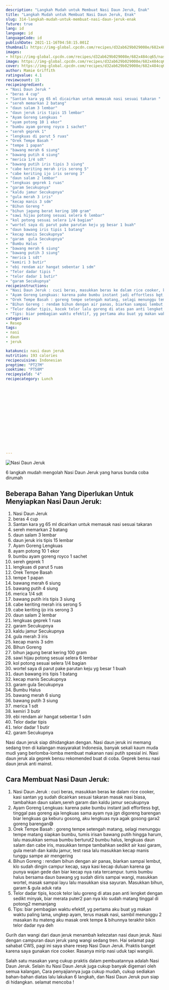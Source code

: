 ```yaml
---
description: "Langkah Mudah untuk Membuat Nasi Daun Jeruk, Enak"
title: "Langkah Mudah untuk Membuat Nasi Daun Jeruk, Enak"
slug: 314-langkah-mudah-untuk-membuat-nasi-daun-jeruk-enak
future: true
lang: id
language: id
languageCode: id
publishDate: 2021-11-16T04:58:15.001Z 
thumbnail: https://img-global.cpcdn.com/recipes/d32ab629b029008e/682x484cq65/nasi-daun-jeruk-foto-resep-utama.png
images:
- https://img-global.cpcdn.com/recipes/d32ab629b029008e/682x484cq65/nasi-daun-jeruk-foto-resep-utama.png
image: https://img-global.cpcdn.com/recipes/d32ab629b029008e/682x484cq65/nasi-daun-jeruk-foto-resep-utama.png
cover: https://img-global.cpcdn.com/recipes/d32ab629b029008e/682x484cq65/nasi-daun-jeruk-foto-resep-utama.png
author: Mamie Griffith
ratingvalue: 4.1
reviewcount: 15
recipeingredient:
- "Nasi Daun Jeruk "
- "beras 4 cup"
- "Santan kara yg 65 ml dicairkan untuk memasak nasi sesuai takaran "
- "sereh memarkan 2 batang"
- "daun salam 3 lembar"
- "daun jeruk iris tipis 15 lembar"
- "Ayam Goreng Lengkuas "
- "ayam potong 10 1 ekor"
- "bumbu ayam goreng royco 1 sachet"
- "sereh geprek 1"
- "lengkuas di parut 5 ruas"
- "Orek Tempe Basah "
- "tempe 1 papan"
- "bawang merah 6 siung"
- "bawang putih 4 siung"
- "merica 1/4 sdt"
- "bawang putih iris tipis 3 siung"
- "cabe keriting merah iris serong 5"
- "cabe keriting ijo iris serong 3"
- "daun salam 2 lembar"
- "lengkuas geprek 1 ruas"
- "garam Secukupnya"
- "kaldu jamur Secukupnya"
- "gula merah 3 iris"
- "kecap manis 3 sdm"
- "Bihun Goreng "
- "bihun jagung berat kering 100 gram"
- "sawi hijau potong sesuai selera 6 lembar"
- "kol potong sesuai selera 1/4 bagian"
- "wortel saya di parut pake parutan keju yg besar 1 buah"
- "daun bawang iris tipis 1 batang"
- "kecap manis Secukupnya"
- "garam  gula Secukupnya"
- "Bumbu Halus "
- "bawang merah 6 siung"
- "bawang putih 3 siung"
- "merica 1 sdt"
- "kemiri 3 butir"
- "ebi rendam air hangat sebentar 1 sdm"
- "Telor dadar tipis "
- "telor dadar 1 butir"
- "garam Secukupnya"
recipeinstructions:
- "Nasi Daun Jeruk : cuci beras, masukkan beras ke dalam rice cooker, kasi santan yg sudah dicairkan sesuai takaran masak nasi biasa, tambahkan daun salam,sereh garam dan kaldu jamur secukupnya"
- "Ayam Goreng Lengkuas: karena pake bumbu instant jadi effortless bgt, tinggal pas goreng aja lengkuas sama ayam nya jgn digoreng barengan biar lengkuas ga keburu gosong, aku lengkuas nya agak gosong gara2 goreng barengan😅"
- "Orek Tempe Basah : goreng tempe setengah matang, selagi menunggu tempe matang siapkan bumbu, tumis irisan bawang putih hingga harum, lalu masukkan semua bumbu berturut2 bumbu halus, lengkuas daun salam dan cabe iris, masukkan tempe tambahkan sedikit air kasi garam, gula merah dan kaldu jamur, test rasa lalu masukkan kecap manis tunggu sampe air mengering"
- "Bihun Goreng : rendam bihun dengan air panas, biarkan sampai lembut, klo sudah dingin campur kecap, saya kasi kecap duluan karena ga punya wajan gede dan biar kecap nya rata tercampur. tumis bumbu halus bersama daun bawang yg sudah diiris sampai wangi, masukkan wortel, masak sampai layu lalu masukkan sisa sayuran. Masukkan bihun, garam &amp; gula aduk rata"
- "Telor dadar tipis, kocok telor lalu goreng di atas pan anti lengket dengan sedikt minyak, biar merata puter2 pan nya klo sudah matang tinggal di potong2 memanjang"
- "Tips: biar pembagian waktu efektif, yg pertama aku buat yg makan waktu paling lama, ungkep ayam, terus masak nasi, sambil menunggu 2 masakan itu mateng aku masak orek tempe &amp; bihunnya terakhir bikin telor dadar nya deh"
categories:
- Resep
tags:
- nasi
- daun
- jeruk

katakunci: nasi daun jeruk 
nutrition: 193 calories
recipecuisine: Indonesian
preptime: "PT27M"
cooktime: "PT58M"
recipeyield: "4"
recipecategory: Lunch


     
    
    
    
    
    
    
    
    
    
    
      
    
---
```



![Nasi Daun Jeruk](https://img-global.cpcdn.com/recipes/d32ab629b029008e/682x484cq65/nasi-daun-jeruk-foto-resep-utama.png)

6 langkah mudah mengolah  Nasi Daun Jeruk yang harus bunda coba dirumah

<!--inarticleads1-->

## Beberapa Bahan Yang Diperlukan Untuk Menyiapkan Nasi Daun Jeruk:

1. Nasi Daun Jeruk 
1. beras 4 cup
1. Santan kara yg 65 ml dicairkan untuk memasak nasi sesuai takaran 
1. sereh memarkan 2 batang
1. daun salam 3 lembar
1. daun jeruk iris tipis 15 lembar
1. Ayam Goreng Lengkuas 
1. ayam potong 10 1 ekor
1. bumbu ayam goreng royco 1 sachet
1. sereh geprek 1
1. lengkuas di parut 5 ruas
1. Orek Tempe Basah 
1. tempe 1 papan
1. bawang merah 6 siung
1. bawang putih 4 siung
1. merica 1/4 sdt
1. bawang putih iris tipis 3 siung
1. cabe keriting merah iris serong 5
1. cabe keriting ijo iris serong 3
1. daun salam 2 lembar
1. lengkuas geprek 1 ruas
1. garam Secukupnya
1. kaldu jamur Secukupnya
1. gula merah 3 iris
1. kecap manis 3 sdm
1. Bihun Goreng 
1. bihun jagung berat kering 100 gram
1. sawi hijau potong sesuai selera 6 lembar
1. kol potong sesuai selera 1/4 bagian
1. wortel saya di parut pake parutan keju yg besar 1 buah
1. daun bawang iris tipis 1 batang
1. kecap manis Secukupnya
1. garam  gula Secukupnya
1. Bumbu Halus 
1. bawang merah 6 siung
1. bawang putih 3 siung
1. merica 1 sdt
1. kemiri 3 butir
1. ebi rendam air hangat sebentar 1 sdm
1. Telor dadar tipis 
1. telor dadar 1 butir
1. garam Secukupnya

Nasi daun jeruk siap dihidangkan dengan. Nasi daun jeruk ini memang sedang tren di kalangan masyarakat Indonesia, banyak sekali kaum muda mudi yang berlomba-lomba membuat makanan nasi putih spesial ini. Nasi daun jeruk ala geprek bensu rekomended buat di coba. Geprek bensu nasi daun jeruk anti mainst. 

<!--inarticleads2-->

## Cara Membuat Nasi Daun Jeruk:

1. Nasi Daun Jeruk : cuci beras, masukkan beras ke dalam rice cooker, kasi santan yg sudah dicairkan sesuai takaran masak nasi biasa, tambahkan daun salam,sereh garam dan kaldu jamur secukupnya
1. Ayam Goreng Lengkuas: karena pake bumbu instant jadi effortless bgt, tinggal pas goreng aja lengkuas sama ayam nya jgn digoreng barengan biar lengkuas ga keburu gosong, aku lengkuas nya agak gosong gara2 goreng barengan😅
1. Orek Tempe Basah : goreng tempe setengah matang, selagi menunggu tempe matang siapkan bumbu, tumis irisan bawang putih hingga harum, lalu masukkan semua bumbu berturut2 bumbu halus, lengkuas daun salam dan cabe iris, masukkan tempe tambahkan sedikit air kasi garam, gula merah dan kaldu jamur, test rasa lalu masukkan kecap manis tunggu sampe air mengering
1. Bihun Goreng : rendam bihun dengan air panas, biarkan sampai lembut, klo sudah dingin campur kecap, saya kasi kecap duluan karena ga punya wajan gede dan biar kecap nya rata tercampur. tumis bumbu halus bersama daun bawang yg sudah diiris sampai wangi, masukkan wortel, masak sampai layu lalu masukkan sisa sayuran. Masukkan bihun, garam &amp; gula aduk rata
1. Telor dadar tipis, kocok telor lalu goreng di atas pan anti lengket dengan sedikt minyak, biar merata puter2 pan nya klo sudah matang tinggal di potong2 memanjang
1. Tips: biar pembagian waktu efektif, yg pertama aku buat yg makan waktu paling lama, ungkep ayam, terus masak nasi, sambil menunggu 2 masakan itu mateng aku masak orek tempe &amp; bihunnya terakhir bikin telor dadar nya deh


Gurih dan wangi dari daun jeruk menambah kelezatan nasi daun jeruk. Nasi dengan campuran daun jeruk yang wangi sedang tren. Hai selamat pagi sahabat CWS, pagi ini saya share resep Nasi Daun Jeruk. Praktis banget karena saya gunakan rice cooker. Rasanya mirip nasi uduk tapi wangiiii. 

Salah satu masakan yang cukup praktis dalam pembuatannya adalah  Nasi Daun Jeruk. Selain itu  Nasi Daun Jeruk  juga cukup banyak digemari oleh semua kalangan, Cara penyajiannya juga cukup mudah, cukup sediakan bahan-bahan diatas lalu lakukan 6 langkah, dan  Nasi Daun Jeruk  pun siap di hidangkan. selamat mencoba !

